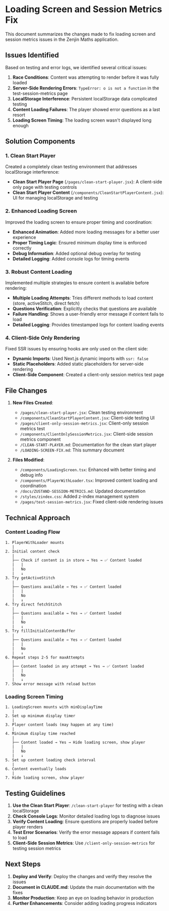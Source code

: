 # Loading Screen and Session Metrics Fix

This document summarizes the changes made to fix loading screen and session metrics issues in the Zenjin Maths application.

## Issues Identified

Based on testing and error logs, we identified several critical issues:

1. **Race Conditions**: Content was attempting to render before it was fully loaded
2. **Server-Side Rendering Errors**: `TypeError: o is not a function` in the test-session-metrics page
3. **LocalStorage Interference**: Persistent localStorage data complicated testing
4. **Content Loading Failures**: The player showed error questions as a last resort
5. **Loading Screen Timing**: The loading screen wasn't displayed long enough

## Solution Components

### 1. Clean Start Player

Created a completely clean testing environment that addresses localStorage interference:

- **Clean Start Player Page** (`/pages/clean-start-player.jsx`): A client-side only page with testing controls
- **Clean Start Player Content** (`/components/CleanStartPlayerContent.jsx`): UI for managing localStorage and testing

### 2. Enhanced Loading Screen

Improved the loading screen to ensure proper timing and coordination:

- **Enhanced Animation**: Added more loading messages for a better user experience
- **Proper Timing Logic**: Ensured minimum display time is enforced correctly
- **Debug Information**: Added optional debug overlay for testing
- **Detailed Logging**: Added console logs for timing events

### 3. Robust Content Loading

Implemented multiple strategies to ensure content is available before rendering:

- **Multiple Loading Attempts**: Tries different methods to load content (store, activeStitch, direct fetch)
- **Questions Verification**: Explicitly checks that questions are available
- **Failure Handling**: Shows a user-friendly error message if content fails to load
- **Detailed Logging**: Provides timestamped logs for content loading events

### 4. Client-Side Only Rendering

Fixed SSR issues by ensuring hooks are only used on the client side:

- **Dynamic Imports**: Used Next.js dynamic imports with `ssr: false`
- **Static Placeholders**: Added static placeholders for server-side rendering
- **Client-Side Component**: Created a client-only session metrics test page

## File Changes

1. **New Files Created**:
   - `/pages/clean-start-player.jsx`: Clean testing environment
   - `/components/CleanStartPlayerContent.jsx`: Client-side testing UI
   - `/pages/client-only-session-metrics.jsx`: Client-only session metrics test
   - `/components/ClientOnlySessionMetrics.jsx`: Client-side session metrics component
   - `/CLEAN-START-PLAYER.md`: Documentation for the clean start player
   - `/LOADING-SCREEN-FIX.md`: This summary document

2. **Files Modified**:
   - `/components/LoadingScreen.tsx`: Enhanced with better timing and debug info
   - `/components/PlayerWithLoader.tsx`: Improved content loading and coordination
   - `/docs/ZUSTAND-SESSION-METRICS.md`: Updated documentation
   - `/styles/zindex.css`: Added z-index management system
   - `/pages/test-session-metrics.jsx`: Fixed client-side rendering issues

## Technical Approach

### Content Loading Flow

```
1. PlayerWithLoader mounts
   |
2. Initial content check
   |
   ├── Check if content is in store → Yes → ✅ Content loaded
   |   |
   |   No
   |   ↓
3. Try getActiveStitch
   |
   ├── Questions available → Yes → ✅ Content loaded
   |   |
   |   No
   |   ↓
4. Try direct fetchStitch
   |
   ├── Questions available → Yes → ✅ Content loaded
   |   |
   |   No
   |   ↓
5. Try fillInitialContentBuffer
   |
   ├── Questions available → Yes → ✅ Content loaded
   |   |
   |   No
   |   ↓
6. Repeat steps 2-5 for maxAttempts
   |
   ├── Content loaded in any attempt → Yes → ✅ Content loaded
   |   |
   |   No
   |   ↓
7. Show error message with reload button
```

### Loading Screen Timing

```
1. LoadingScreen mounts with minDisplayTime
   |
2. Set up minimum display timer
   |
3. Player content loads (may happen at any time)
   |
4. Minimum display time reached
   |
   ├── Content loaded → Yes → Hide loading screen, show player
   |   |
   |   No
   |   ↓
5. Set up content loading check interval
   |
6. Content eventually loads
   |
7. Hide loading screen, show player
```

## Testing Guidelines

1. **Use the Clean Start Player**: `/clean-start-player` for testing with a clean localStorage
2. **Check Console Logs**: Monitor detailed loading logs to diagnose issues
3. **Verify Content Loading**: Ensure questions are properly loaded before player renders
4. **Test Error Scenarios**: Verify the error message appears if content fails to load
5. **Client-Side Session Metrics**: Use `/client-only-session-metrics` for testing session metrics

## Next Steps

1. **Deploy and Verify**: Deploy the changes and verify they resolve the issues
2. **Document in CLAUDE.md**: Update the main documentation with the fixes
3. **Monitor Production**: Keep an eye on loading behavior in production
4. **Further Enhancements**: Consider adding loading progress indicators